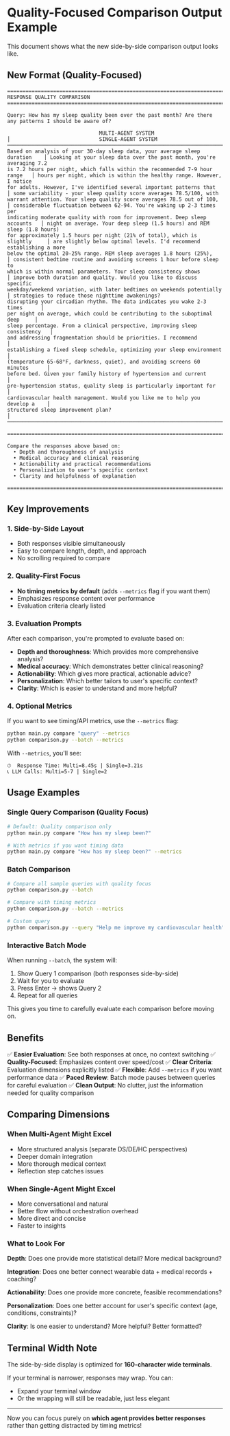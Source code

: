 # Quality-Focused Comparison Output Example

This document shows what the new side-by-side comparison output looks like.

## New Format (Quality-Focused)

```
================================================================================================================================================================
RESPONSE QUALITY COMPARISON
================================================================================================================================================================

Query: How has my sleep quality been over the past month? Are there any patterns I should be aware of?

                              MULTI-AGENT SYSTEM                              │                             SINGLE-AGENT SYSTEM
────────────────────────────────────────────────────────────────────────────┼────────────────────────────────────────────────────────────────────────────
Based on analysis of your 30-day sleep data, your average sleep duration    │ Looking at your sleep data over the past month, you're averaging 7.2
is 7.2 hours per night, which falls within the recommended 7-9 hour range   │ hours per night, which is within the healthy range. However, I notice
for adults. However, I've identified several important patterns that         │ some variability - your sleep quality score averages 78.5/100, with
warrant attention. Your sleep quality score averages 78.5 out of 100,        │ considerable fluctuation between 62-94. You're waking up 2-3 times per
indicating moderate quality with room for improvement. Deep sleep accounts   │ night on average. Your deep sleep (1.5 hours) and REM sleep (1.8 hours)
for approximately 1.5 hours per night (21% of total), which is slightly     │ are slightly below optimal levels. I'd recommend establishing a more
below the optimal 20-25% range. REM sleep averages 1.8 hours (25%),         │ consistent bedtime routine and avoiding screens 1 hour before sleep to
which is within normal parameters. Your sleep consistency shows              │ improve both duration and quality. Would you like to discuss specific
weekday/weekend variation, with later bedtimes on weekends potentially       │ strategies to reduce those nighttime awakenings?
disrupting your circadian rhythm. The data indicates you wake 2-3 times      │
per night on average, which could be contributing to the suboptimal deep     │
sleep percentage. From a clinical perspective, improving sleep consistency   │
and addressing fragmentation should be priorities. I recommend               │
establishing a fixed sleep schedule, optimizing your sleep environment       │
(temperature 65-68°F, darkness, quiet), and avoiding screens 60 minutes      │
before bed. Given your family history of hypertension and current            │
pre-hypertension status, quality sleep is particularly important for         │
cardiovascular health management. Would you like me to help you develop a    │
structured sleep improvement plan?                                           │
────────────────────────────────────────────────────────────────────────────┴────────────────────────────────────────────────────────────────────────────

================================================================================================================================================================

Compare the responses above based on:
  • Depth and thoroughness of analysis
  • Medical accuracy and clinical reasoning
  • Actionability and practical recommendations
  • Personalization to user's specific context
  • Clarity and helpfulness of explanation

================================================================================================================================================================
```

## Key Improvements

### 1. **Side-by-Side Layout**
- Both responses visible simultaneously
- Easy to compare length, depth, and approach
- No scrolling required to compare

### 2. **Quality-First Focus**
- **No timing metrics by default** (adds `--metrics` flag if you want them)
- Emphasizes response content over performance
- Evaluation criteria clearly listed

### 3. **Evaluation Prompts**
After each comparison, you're prompted to evaluate based on:
- **Depth and thoroughness**: Which provides more comprehensive analysis?
- **Medical accuracy**: Which demonstrates better clinical reasoning?
- **Actionability**: Which gives more practical, actionable advice?
- **Personalization**: Which better tailors to user's specific context?
- **Clarity**: Which is easier to understand and more helpful?

### 4. **Optional Metrics**
If you want to see timing/API metrics, use the `--metrics` flag:

```bash
python main.py compare "query" --metrics
python comparison.py --batch --metrics
```

With `--metrics`, you'll see:
```
⏱  Response Time: Multi=8.45s | Single=3.21s
📞 LLM Calls: Multi=5-7 | Single=2
```

## Usage Examples

### Single Query Comparison (Quality Focus)
```bash
# Default: Quality comparison only
python main.py compare "How has my sleep been?"

# With metrics if you want timing data
python main.py compare "How has my sleep been?" --metrics
```

### Batch Comparison
```bash
# Compare all sample queries with quality focus
python comparison.py --batch

# Compare with timing metrics
python comparison.py --batch --metrics

# Custom query
python comparison.py --query "Help me improve my cardiovascular health"
```

### Interactive Batch Mode
When running `--batch`, the system will:
1. Show Query 1 comparison (both responses side-by-side)
2. Wait for you to evaluate
3. Press Enter → shows Query 2
4. Repeat for all queries

This gives you time to carefully evaluate each comparison before moving on.

## Benefits

✅ **Easier Evaluation**: See both responses at once, no context switching
✅ **Quality-Focused**: Emphasizes content over speed/cost
✅ **Clear Criteria**: Evaluation dimensions explicitly listed
✅ **Flexible**: Add `--metrics` if you want performance data
✅ **Paced Review**: Batch mode pauses between queries for careful evaluation
✅ **Clean Output**: No clutter, just the information needed for quality comparison

## Comparing Dimensions

### When Multi-Agent Might Excel
- More structured analysis (separate DS/DE/HC perspectives)
- Deeper domain integration
- More thorough medical context
- Reflection step catches issues

### When Single-Agent Might Excel
- More conversational and natural
- Better flow without orchestration overhead
- More direct and concise
- Faster to insights

### What to Look For

**Depth**: Does one provide more statistical detail? More medical background?

**Integration**: Does one better connect wearable data + medical records + coaching?

**Actionability**: Does one provide more concrete, feasible recommendations?

**Personalization**: Does one better account for user's specific context (age, conditions, constraints)?

**Clarity**: Is one easier to understand? More helpful? Better formatted?

## Terminal Width Note

The side-by-side display is optimized for **160-character wide terminals**.

If your terminal is narrower, responses may wrap. You can:
- Expand your terminal window
- Or the wrapping will still be readable, just less elegant

---

Now you can focus purely on **which agent provides better responses** rather than getting distracted by timing metrics!
